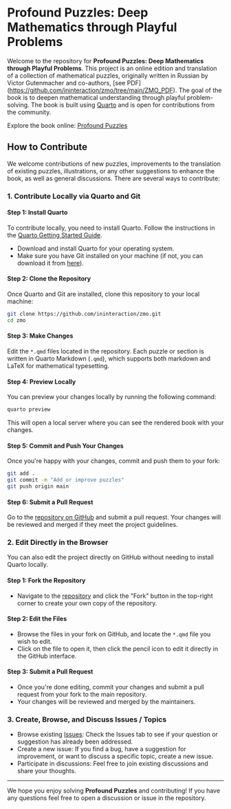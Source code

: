 # Profound Puzzles: Deep Mathematics through Playful Problems

Welcome to the repository for **Profound Puzzles: Deep Mathematics through Playful Problems**. This project is an online edition and translation of a collection of mathematical puzzles, originally written in Russian by Victor Gutenmacher and co-authors, [see PDF] (https://github.com/ininteraction/zmo/tree/main/ZMO_PDF). The goal of the book is to deepen mathematical understanding through playful problem-solving. The book is built using [Quarto](https://quarto.org/) and is open for contributions from the community.

Explore the book online: [Profound Puzzles](https://ininteraction.github.io/zmo)

## How to Contribute

We welcome contributions of new puzzles, improvements to the translation of existing puzzles, illustrations, or any other suggestions to enhance the book, as well as general discussions. There are several ways to contribute:

### 1. Contribute Locally via Quarto and Git

#### Step 1: Install Quarto

To contribute locally, you need to install Quarto. Follow the instructions in the [Quarto Getting Started Guide](https://quarto.org/docs/get-started/).

- Download and install Quarto for your operating system.
- Make sure you have Git installed on your machine (if not, you can download it from [here](https://git-scm.com/)).

#### Step 2: Clone the Repository

Once Quarto and Git are installed, clone this repository to your local machine:

```bash
git clone https://github.com/ininteraction/zmo.git
cd zmo
```

#### Step 3: Make Changes

Edit the `*.qmd` files located in the repository. Each puzzle or section is written in Quarto Markdown (`.qmd`), which supports both markdown and LaTeX for mathematical typesetting.

#### Step 4: Preview Locally

You can preview your changes locally by running the following command:

```bash
quarto preview
```

This will open a local server where you can see the rendered book with your changes.

#### Step 5: Commit and Push Your Changes

Once you're happy with your changes, commit and push them to your fork:

```bash
git add .
git commit -m "Add or improve puzzles"
git push origin main
```

#### Step 6: Submit a Pull Request

Go to the [repository on GitHub](https://github.com/ininteraction/zmo) and submit a pull request. Your changes will be reviewed and merged if they meet the project guidelines.

### 2. Edit Directly in the Browser

You can also edit the project directly on GitHub without needing to install Quarto locally.

#### Step 1: Fork the Repository

- Navigate to the [repository](https://github.com/ininteraction/zmo) and click the "Fork" button in the top-right corner to create your own copy of the repository.

#### Step 2: Edit the Files

- Browse the files in your fork on GitHub, and locate the `*.qmd` file you wish to edit.
- Click on the file to open it, then click the pencil icon to edit it directly in the GitHub interface.

#### Step 3: Submit a Pull Request

- Once you're done editing, commit your changes and submit a pull request from your fork to the main repository.
- Your changes will be reviewed and merged by the maintainers.

### 3. Create, Browse, and Discuss Issues / Topics

- Browse existing [Issues](https://github.com/ininteraction/zmo/issues): Check the Issues tab to see if your question or suggestion has already been addressed.
- Create a new issue: If you find a bug, have a suggestion for improvement, or want to discuss a specific topic, create a new issue.
- Participate in discussions: Feel free to join existing discussions and share your thoughts.

---

We hope you enjoy solving **Profound Puzzles** and contributing! If you have any questions feel free to open a discussion or issue in the repository. 
